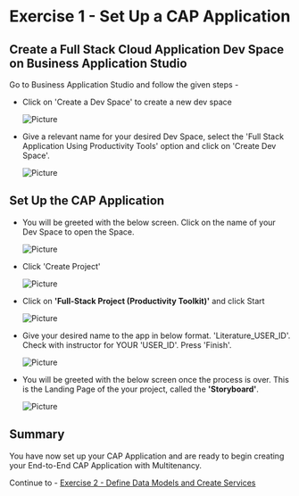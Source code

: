 # Exercise 1 -  Set Up a CAP Application

## Create a Full Stack Cloud Application Dev Space on Business Application Studio

Go to Business Application Studio and follow the given steps -
 - Click on 'Create a Dev Space' to create a new dev space

    ![Picture](./images/1.png)
 - Give a relevant name for your desired Dev Space, select the 'Full Stack Application Using Productivity Tools' option and click on 'Create Dev Space'.

    ![Picture](./images/2.png)


## Set Up the CAP Application
- You will be greeted with the below screen. Click on the name of your Dev Space to open the Space.

    ![Picture](./images/3.png)

- Click 'Create Project'

    ![Picture](./images/4.png)

- Click on **'Full-Stack Project (Productivity Toolkit)'** and click Start

    ![Picture](./images/5.png)

- Give your desired name to the app in below format. 'Literature_USER_ID'. Check with instructor for YOUR 'USER_ID'.  Press 'Finish'.

    ![Picture](./images/6.png)


- You will be greeted with the below screen once the process is over. This is the Landing Page of the your project, called the **'Storyboard'**.

    ![Picture](./images/7.png)


## Summary

You have now set up your CAP Application and are ready to begin creating your End-to-End CAP Application with Multitenancy.

Continue to - [Exercise 2 -  Define Data Models and Create Services](../ex2/README.md)

